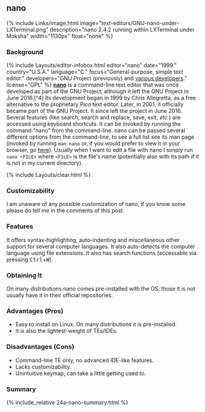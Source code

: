 ## nano
{% include Links/image.html image="text-editors/GNU-nano-under-LXTerminal.png" description="nano 2.4.2 running within LXTerminal under Moksha" width="1130px" float="none" %}

### Background
{% include Layouts/editor-infobox.html editor="nano" date="1999." country="U.S.A." language="C." focus="General-purpose, simple text editor." developers="GNU Project (previously) and <a href='https://nano-editor.org/who.php' link='_blank'>various developers</a>." license="GPL" %}
[**nano**](http://www.nano-editor.org/) is a command-line text editor that was once developed as part of the GNU Project, although it left the GNU Project in June 2016.[^4] Its development began in 1999 by Chris Allegretta, as a free alternative to the proprietary Pico text editor. Later, in 2001, it officially became part of the GNU Project. It since left the project in June 2016. Several features (like search, search and replace, save, exit, *etc.*) are accessed using keyboard shortcuts. It can be invoked by running the command "nano" from the command-line. nano can be passed several different options from the command-line, to see a full list see its man page (invoked by running `man nano` or, if you would prefer to view it in your browser, go [here](/man/nano.1.html)). Usually when I want to edit a file with nano I simply run `nano <FILE>` where `<FILE>` is the file's name (potentially also with its path if it is not in my current directory).

{% include Layouts/clear.html %}<br/>
### Customizability
I am unaware of any possible customization of nano, if you know some please do tell me in the comments of this post.

### Features
It offers syntax-highlighting, auto-indenting and miscellaneous other support for several computer languages. It also auto-detects the computer language using file extensions. It also has search functions (accessable via pressing <kbd>Ctrl</kbd>+<kbd>W</kbd>).

### Obtaining It
On many distributions nano comes pre-installed with the OS, those it is not usually have it in their official repositories.

### Advantages (Pros)
* Easy to install on Linux. On many distributions it is pre-installed.
* It is also the lightest-weight of TEs/IDEs.

### Disadvantages (Cons)
* Command-line TE only, no advanced IDE-like features.
* Lacks customizability.
* Unintuitive keymap, can take a little getting used to.

### Summary
{% include_relative 24a-nano-summary.html %}
